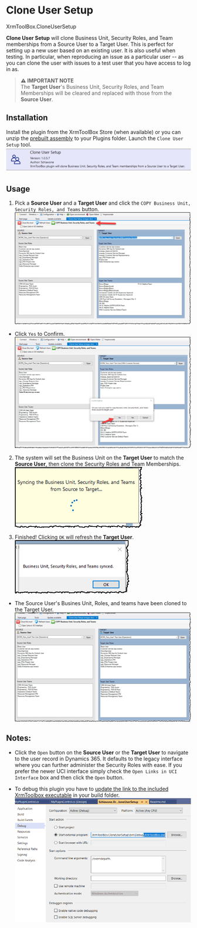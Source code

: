 ﻿# Clone User Setup
XrmToolBox.CloneUserSetup 

**Clone User Setup** will clone Business Unit, Security Roles, and Team memberships from a Source User to a Target User.  This is perfect for setting up a new user based on an existing user.  It is also useful when testing.  In particular, when reproducing an issue as a particular user -- as you can clone the user with issues to a test user that you have access to log in as.

> **⚠ IMPORTANT NOTE**  
> The **Target User**'s Business Unit, Security Roles, and Team Memberships will be cleared and replaced with those from the **Source User**.
 
## Installation
Install the plugin from the XrmToolBox Store (when available) or you can unzip the [prebuilt assembly](https://github.com/donschia/XrmToolBox.CloneUserSetup/tree/master/Schiavone.XrmToolBox.CloneUserSetup/Deployment) to your Plugins folder.  Launch the `Clone User Setup` tool.
![Store Tool](docs/img/CloneUserSetupTool.png)
## Usage
1. Pick a **Source User** and a **Target User** and click the `COPY Business Unit, Security Roles, and Teams` button.
![Alt text](docs/img/CloneUserSetup1.png)
- Click `Yes` to Confirm.
![Alt text](docs/img/CloneUserSetup2.png)

2. The system will set the Business Unit on the **Target User** to match the **Source User**, then clone the Security Roles and Team Memberships.  
    ![Alt text](docs/img/CloneUserSetup3.png)

3. Finished!  Clicking `OK` will refresh the **Target User**.  
![Alt text](docs/img/CloneUserSetup4.png)
-  The Source User's Busines Unit, Roles, and teams have been cloned to the Target User.
![Alt text](docs/img/CloneUserSetup5.png)

## Notes:
- Click the `Open` button on the **Source User** or the **Target User** to navigate to the user record in Dynamics 365.  It defaults to the legacy interface where you can further administer the Security Roles with ease.
If you prefer the newer UCI interface simply check the `Open Links in UCI Interface` box and then click the `Open` button.
 
- To debug this plugin you have to [update the link to the included XrmToolbox executable](
https://www.xrmtoolbox.com/documentation/for-developers/debug/) in your build folder. 
![Debugging in Visual Studio](docs/img/Debugging_VisualStudio.png)

